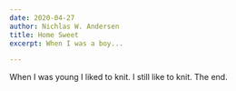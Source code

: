```yaml
---
date: 2020-04-27
author: Nichlas W. Andersen
title: Home Sweet
excerpt: When I was a boy...

---
```

When I was young I liked to knit. I still like to knit.  The end.